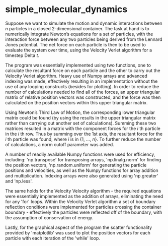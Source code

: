 # simple_molecular_dynamics

Suppose we want to simulate the motion and dynamic interactions between *n* particles in a closed 2-dimensional container. The task at hand is to numerically integrate Newton’s equations for a set of particles, with the interaction force between any two particles being derived from the Lennard Jones potential. The net force on each particle is then to be used to evaluate the system over time, using the Velocity Verlet algorithm for a timestep Delta *t*.

The program was essentially implemented using two functions, one to calculate the resultant force on each particle and the other to carry out the Velocity Verlet algorithm. Heavy use of Numpy arrays and advanced indexing was made, effectively resulting in an implementation without the
use of any looping constructs (besides for plotting). In order to reduce the number of calculations needed to find all of the forces, an upper triangular matrix of relative position vectors was constructed, and the force was then calculated on the position vectors within this upper triangular matrix.

Using Newton’s Third Law of Motion, the corresponding lower triangular matrix could be found (by using the results in the upper triangular matrix rather than carrying out another set of calculations). Summing these two matrices resulted in a matrix with the component forces for the *i* th particle in the *i* th row. Thus by summing over the 1st axis, the resultant force for the *i* th particle was found, where *i* is in {1, ..., *n*}. To further reduce the number of calculations, a norm cutoff parameter was added.

A number of readily available Numpy functions were used for efficiency, including: 'np.transpose' for transposing arrays, 'np.linalg.norm' for finding the position vectors, 'np.random.uniform' for generating the particle positions and velocities, as well as the Numpy functions for array addition and multiplication. Indexing arrays were also generated using 'np.greater' and 'np.less'.

The same holds for the Velocity Velocity algorithm - the required equations were essentially implemented as the addition of arrays, eliminating the need for any 'for' loops. Within the Velocity Verlet algorithm a set of boundary reflection conditions were implemented for particles crossing the container boundary - effectively the particles were reflected off of the boundary, with the assumption of conservation of energy.

Lastly, for the graphical aspect of the program the scatter functionality provided by 'matplotlib' was used to plot the position vectors for each particle with each iteration of the 'while' loop.
